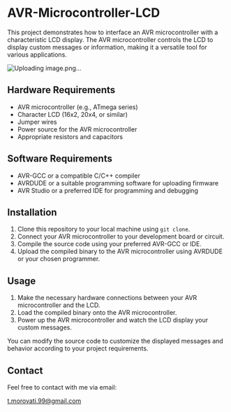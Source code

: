 # AVR-Microcontroller-LCD

This project demonstrates how to interface an AVR microcontroller with a characteristic LCD display. The AVR microcontroller controls the LCD to display custom messages or information, making it a versatile tool for various applications.

![Uploading image.png…]()


## Hardware Requirements

- AVR microcontroller (e.g., ATmega series)
- Character LCD (16x2, 20x4, or similar)
- Jumper wires
- Power source for the AVR microcontroller
- Appropriate resistors and capacitors

## Software Requirements

- AVR-GCC or a compatible C/C++ compiler
- AVRDUDE or a suitable programming software for uploading firmware
- AVR Studio or a preferred IDE for programming and debugging

## Installation

1. Clone this repository to your local machine using `git clone`.
2. Connect your AVR microcontroller to your development board or circuit.
3. Compile the source code using your preferred AVR-GCC or IDE.
4. Upload the compiled binary to the AVR microcontroller using AVRDUDE or your chosen programmer.

## Usage

1. Make the necessary hardware connections between your AVR microcontroller and the LCD.
2. Load the compiled binary onto the AVR microcontroller.
3. Power up the AVR microcontroller and watch the LCD display your custom messages.

You can modify the source code to customize the displayed messages and behavior according to your project requirements.


## Contact

Feel free to contact with me via email: 

t.morovati.99@gmail.com
